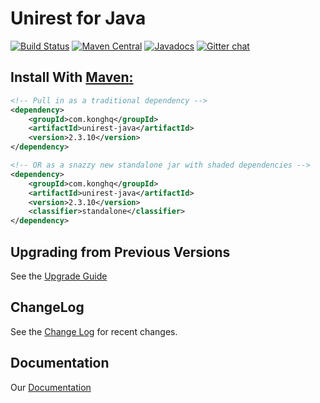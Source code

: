 # Unirest for Java 

[![Build Status](https://travis-ci.org/Kong/unirest-java.svg?branch=master)](https://travis-ci.org/Kong/unirest-java)
[![Maven Central](https://maven-badges.herokuapp.com/maven-central/com.konghq/unirest-java/badge.svg)](https://maven-badges.herokuapp.com/maven-central/com.kong/unirest-java)
[![Javadocs](http://www.javadoc.io/badge/com.konghq/unirest-java.svg)](http://www.javadoc.io/doc/com.konghq/unirest-java)
[![Gitter chat](https://badges.gitter.im/gitterHQ/gitter.png)](https://gitter.im/Kong/unirest-java)


## Install With [Maven](https://mvnrepository.com/artifact/com.konghq/unirest-java)[:](https://repo.maven.apache.org/maven2/com/konghq/unirest-java/)
```xml
<!-- Pull in as a traditional dependency -->
<dependency>
    <groupId>com.konghq</groupId>
    <artifactId>unirest-java</artifactId>
    <version>2.3.10</version>
</dependency>

<!-- OR as a snazzy new standalone jar with shaded dependencies -->
<dependency>
    <groupId>com.konghq</groupId>
    <artifactId>unirest-java</artifactId>
    <version>2.3.10</version>
    <classifier>standalone</classifier>
</dependency>

```

## Upgrading from Previous Versions 
See the [Upgrade Guide](UPGRADE_GUIDE.md)

## ChangeLog 
See the [Change Log](CHANGELOG.md) for recent changes.

## Documentation
Our [Documentation](http://kong.github.io/unirest-java/) 
